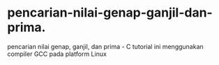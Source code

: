 # pencarian-nilai-genap-ganjil-dan-prima.
pencarian nilai genap, ganjil, dan prima - C
tutorial ini menggunakan compiler GCC pada platform Linux
